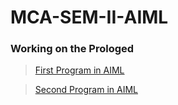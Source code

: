 # MCA-SEM-II-AIML
### Working on the Prologed

> <a href="Demo1.pl">First Program in AIML</a>

> <a href="Demo2Tree.pl">Second Program in AIML</a>

